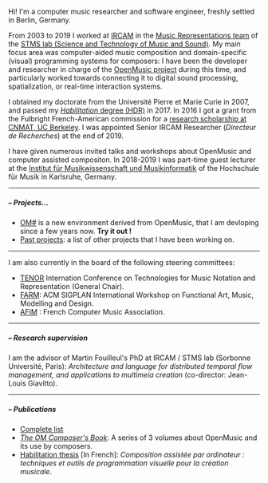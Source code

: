 

Hi! I'm a computer music researcher and software engineer, freshly settled in Berlin, Germany. 

From 2003 to 2019 I worked at <a href="https://www.ircam.fr/recherche/" target="_blank">IRCAM</a> in the <a href="http://repmus.ircam.fr/" target="_blank">Music Representations team</a> of the <a href="https://www.stms-lab.fr/" target="_blank">STMS lab (Science and Technology of Music and Sound)</a>. My main focus area was computer-aided music composition and domain-specific (visual) programming systems for composers: I have been the developer and researcher in charge of the <a href="https://openmusic-project.github.io/" target="_blank">OpenMusic project</a> during this time, and particularly worked towards connecting it to digital sound processing, spatialization, or real-time interaction systems. 

I obtained my doctorate from the Université Pierre et Marie Curie in 2007, and passed my [_Habilitation_ degree (HDR)]((https://hal.archives-ouvertes.fr/tel-01525998/)) in 2017. 
In 2016 I got a grant from the Fulbright French-American commission for a [research scholarship at CNMAT, UC Berkeley](http://www.cnmat.berkeley.edu/projects/jean-bresson-interactive-visual-programming-systems-music-composition). I was appointed Senior IRCAM Researcher (_Directeur de Recherches_) at the end of 2019.

I have given numerous invited talks and workshops about OpenMusic and computer assisted compositon. In 2018-2019 I was part-time guest lecturer at the [Institut für Musikwissenschaft und Musikinformatik](http://www.hfm-karlsruhe.de/imwi/index.htm) of the Hochschule für Musik in Karlsruhe, Germany. 




-----

##### – Projects...

- [OM#](https://openmusic-project.github.io/om-sharp/) is a new environment derived from OpenMusic, that I am devloping since a few years now. **Try it out !**  
- [Past projects](projects): a list of other projects that I have been working on.

-----

I am also currently in the board of the following steering committees:

- [TENOR](https://tenor-conference.org) Internation Conference on Technologies for Music Notation and Representation (General Chair).
- [FARM](https://functional-art.org): ACM SIGPLAN International Workshop on Functional Art, Music, Modelling and Design.
- [AFIM](http://afim-asso.org) : French Computer Music Association.


-----
##### – Research supervision

I am the advisor of Martin Fouilleul's PhD at IRCAM / STMS lab (Sorbonne Université, Paris): _Architecture and language for distributed temporal flow management, and applications to multimeia creation_ (co-director: Jean-Louis Giavitto).

<!-- Here is a [list of former students and researchers I have supervised](supervision).-->

-----
##### – Publications

- [Complete list](publi)
- _[The OM Composer's Book](http://repmus.ircam.fr/openmusic/ombook)_: A series of 3 volumes about OpenMusic and its use by composers.
- [Habilitation thesis](https://hal.archives-ouvertes.fr/tel-01525998/) [In French]: _Composition assistée par ordinateur : techniques et outils de programmation visuelle pour la création musicale_.

<!-- _Computer-assisted composition: visual programming techniques and tools for musical creation_ -->

<!--
##### Mémoire d'Habilitation à Diriger des Recherches / _Habilitation Thesis_  (2017):       
Composition assistée par ordinateur : techniques et outils de programmation visuelle pour la création musicale      
_Computer-assisted composition: visual programming techniques and tools for musical creation_.     
**[Thesis [in French]](https://hal.archives-ouvertes.fr/tel-01525998/)** \| [Support materials](http://repmus.ircam.fr/bresson/hdr).
-->

